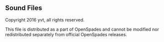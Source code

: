 ## Sound Files

Copyright 2016 yvt, all rights reserved.

This file is distributed as a part of OpenSpades and cannot be modified nor
redistributed separately from official OpenSpades releases.